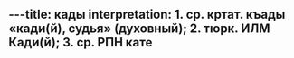 ---title: кады
interpretation: 1. ср. кртат. къады «кади(й), судья» (духовный); 2. тюрк. ИЛМ Кади(й); 3. ср. РПН кате
---

